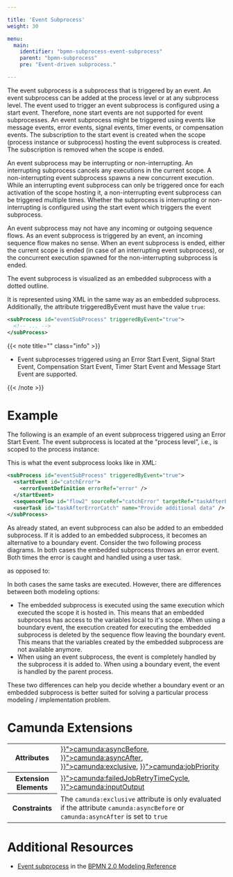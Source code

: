 ```yaml
---

title: 'Event Subprocess'
weight: 30

menu:
  main:
    identifier: "bpmn-subprocess-event-subprocess"
    parent: "bpmn-subprocess"
    pre: "Event-driven subprocess."

---
```


The event subprocess is a subprocess that is triggered by an event. An event subprocess can be added at the process level or at any subprocess level. The event used to trigger an event subprocess is configured using a start event. Therefore, none start events are not supported for event subprocesses. An event subprocess might be triggered using events like message events, error events, signal events, timer events, or compensation events. The subscription to the start event is created when the scope (process instance or subprocess) hosting the event subprocess is created. The subscription is removed when the scope is ended.

An event subprocess may be interrupting or non-interrupting. An interrupting subprocess cancels any executions in the current scope. A non-interrupting event subprocess spawns a new concurrent execution. While an interrupting event subprocess can only be triggered once for each activation of the scope hosting it, a non-interrupting event subprocess can be triggered multiple times. Whether the subprocess is interrupting or non-interrupting is configured using the start event which triggers the event subprocess.

An event subprocess may not have any incoming or outgoing sequence flows. As an event subprocess is triggered by an event, an incoming sequence flow makes no sense. When an event subprocess is ended, either the current scope is ended (in case of an interrupting event subprocess), or the concurrent execution spawned for the non-interrupting subprocess is ended.

The event subprocess is visualized as an embedded subprocess with a dotted outline.

<div data-bpmn-diagram="../bpmn/subprocess_event"> </div>

It is represented using XML in the same way as an embedded subprocess. Additionally, the attribute triggeredByEvent must have the value `true`:

```xml
<subProcess id="eventSubProcess" triggeredByEvent="true">
  <!-- ... -->
</subProcess>
```

{{< note title="" class="info" >}}
<ul>
  <li>Event subprocesses triggered using an Error Start Event, Signal Start Event, Compensation Start Event, Timer Start Event and Message Start Event are supported.</li>
</ul>
{{< /note >}}


# Example

The following is an example of an event subprocess triggered using an Error Start Event. The event subprocess is located at the "process level", i.e., is scoped to the process instance:

<div data-bpmn-diagram="../bpmn/event-subprocess"></div>

This is what the event subprocess looks like in XML:

```xml
<subProcess id="eventSubProcess" triggeredByEvent="true">
  <startEvent id="catchError">
    <errorEventDefinition errorRef="error" />
  </startEvent>
  <sequenceFlow id="flow2" sourceRef="catchError" targetRef="taskAfterErrorCatch" />
  <userTask id="taskAfterErrorCatch" name="Provide additional data" />
</subProcess>
```

As already stated, an event subprocess can also be added to an embedded subprocess. If it is added to an embedded subprocess, it becomes an alternative to a boundary event. Consider the two following process diagrams. In both cases the embedded subprocess throws an error event. Both times the error is caught and handled using a user task.

<div data-bpmn-diagram="../bpmn/event-subprocess-alternative1"></div>

as opposed to:

<div data-bpmn-diagram="../bpmn/event-subprocess-alternative2"></div>

In both cases the same tasks are executed. However, there are differences between both modeling options:

*   The embedded subprocess is executed using the same execution which executed the scope it is hosted in. This means that an embedded subprocess has access to the variables local to it's scope. When using a boundary event, the execution created for executing the embedded subprocess is deleted by the sequence flow leaving the boundary event. This means that the variables created by the embedded subprocess are not available anymore.
*   When using an event subprocess, the event is completely handled by the subprocess it is added to. When using a boundary event, the event is handled by the parent process.

These two differences can help you decide whether a boundary event or an embedded subprocess is better suited for solving a particular process modeling / implementation problem.


# Camunda Extensions

<table class="table table-striped">
  <tr>
    <th>Attributes</th>
    <td>
      <a href="{{< ref "/reference/bpmn20/custom-extensions/extension-attributes.md#asyncbefore" >}}">camunda:asyncBefore</a>,
      <a href="{{< ref "/reference/bpmn20/custom-extensions/extension-attributes.md#asyncafter" >}}">camunda:asyncAfter</a>,
      <a href="{{< ref "/reference/bpmn20/custom-extensions/extension-attributes.md#exclusive" >}}">camunda:exclusive</a>,
      <a href="{{< ref "/reference/bpmn20/custom-extensions/extension-attributes.md#jobpriority" >}}">camunda:jobPriority</a>
    </td>
  </tr>
  <tr>
    <th>Extension Elements</th>
    <td>
      <a href="{{< ref "/reference/bpmn20/custom-extensions/extension-elements.md#failedjobretrytimecycle" >}}">camunda:failedJobRetryTimeCycle</a>,
      <a href="{{< ref "/reference/bpmn20/custom-extensions/extension-elements.md#inputoutput" >}}">camunda:inputOutput</a>
    </td>
  </tr>
  <tr>
    <th>Constraints</th>
    <td>
      The <code>camunda:exclusive</code> attribute is only evaluated if the attribute
      <code>camunda:asyncBefore</code> or <code>camunda:asyncAfter</code> is set to <code>true</code>
    </td>
  </tr>
</table>


# Additional Resources

*   [Event subprocess](http://camunda.org/bpmn/reference.html#activities-event-subprocess) in the [BPMN 2.0 Modeling Reference](http://camunda.org/bpmn/reference.html)
